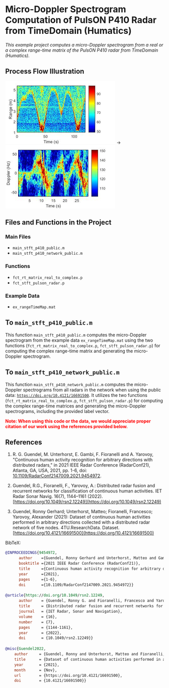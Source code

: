 # Micro-Doppler Spectrogram Computation of PulsON P410 Radar from TimeDomain (Humatics)

_This example project computes a micro-Doppler spectrogram from a real or a complex range-time matrix of the PulsON P410 radar from TimeDomain (Humatics)._

## Process Flow Illustration
![Range-Time Map](rangeTime_figure.jpg) → ![Micro-Doppler Spectrogram](microDoppler_figure.jpg)

## Files and Functions in the Project
### Main Files
* `main_stft_p410_public.m`
* `main_stft_p410_network_public.m`

### Functions
* `fct_rt_matrix_real_to_complex.p`
* `fct_stft_pulson_radar.p`

### Example Data
* `ex_rangeTimeMap.mat`

## To `main_stft_p410_public.m`
This function `main_stft_p410_public.m` computes the micro-Doppler spectrogram from the example data `ex_rangeTimeMap.mat` using the two functions (`fct_rt_matrix_real_to_complex.p`, `fct_stft_pulson_radar.p`) for computing the complex range-time matrix and generating the micro-Doppler spectrogram.

## To `main_stft_p410_network_public.m`
This function `main_stft_p410_network_public.m` computes the micro-Doppler spectrograms from all radars in the network when using the public data: [`https://doi.org/10.4121/16691500`](https://doi.org/10.4121/16691500). It utilizes the two functions (`fct_rt_matrix_real_to_complex.p`, `fct_stft_pulson_radar.p`) for computing the complex range-time matrices and generating the micro-Doppler spectrograms, including the provided label vector.

<span style="color:red; font-weight:bold;">
Note: When using this code or the data, we would appreciate proper citation of our work using the references provided below.
</span>


## References
1. R. G. Guendel, M. Unterhorst, E. Gambi, F. Fioranelli and A. Yarovoy, "Continuous human activity recognition for arbitrary directions with distributed radars," in 2021 IEEE Radar Conference (RadarConf21), Atlanta, GA, USA, 2021, pp. 1-6, doi: [10.1109/RadarConf2147009.2021.9454972](https://doi.org/10.1109/RadarConf2147009.2021.9454972).

2. Guendel, R.G., Fioranelli, F., Yarovoy, A.: Distributed radar fusion and recurrent networks for classification of continuous human activities. IET Radar Sonar Navig. 16(7), 1144–1161 (2022). [https://doi.org/10.1049/rsn2.12249](https://doi.org/10.1049/rsn2.12249)

3. Guendel, Ronny Gerhard; Unterhorst, Matteo; Fioranelli, Francesco; Yarovoy, Alexander (2021): Dataset of continuous human activities performed in arbitrary directions collected with a distributed radar network of five nodes. 4TU.ResearchData. Dataset. [https://doi.org/10.4121/16691500](https://doi.org/10.4121/16691500)

BibTeX:
```bib
@INPROCEEDINGS{9454972,
      author    ={Guendel, Ronny Gerhard and Unterhorst, Matteo and Gambi, Ennio and Fioranelli, Francesco and Yarovoy, Alexander},
      booktitle ={2021 IEEE Radar Conference (RadarConf21)}, 
      title     ={Continuous human activity recognition for arbitrary directions with distributed radars}, 
      year      ={2021},
      pages     ={1-6},
      doi       ={10.1109/RadarConf2147009.2021.9454972}}

@article{https://doi.org/10.1049/rsn2.12249,
      author    = {Guendel, Ronny G. and Fioranelli, Francesco and Yarovoy, Alexander},
      title     = {Distributed radar fusion and recurrent networks for classification of continuous human activities},
      journal   = {IET Radar, Sonar and Navigation},
      volume    = {16},
      number    = {7},
      pages     = {1144-1161},
      year      = {2022},
      doi       = {10.1049/rsn2.12249}}

@misc{Guendel2022, 
    author     = {Guendel, Ronny and Unterhorst, Matteo and Fioranelli, Francesco and Yarovoy, Alexander},
    title      = {Dataset of continuous human activities performed in arbitrary directions collected with a distributed radar network of five nodes},
    year       = {2021}, 
    month      = {Nov}, 
    url        = {https://doi.org/10.4121/16691500}, 
    doi        = {10.4121/16691500}} 
